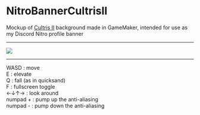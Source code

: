 # NitroBannerCultrisII
Mockup of [Cultris II](https://gewaltig.net) background made in GameMaker, intended for use as my Discord Nitro profile banner

---

![](https://i.imgur.com/ISV4Srd.gif)

---

WASD : move\
E : elevate\
Q : fall (as in quicksand)\
F : fullscreen toggle\
←↓↑→ : look around\
numpad + : pump up the anti-aliasing\
numpad - : pump down the anti-aliasing
